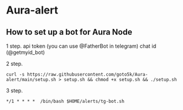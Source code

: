 # Aura-alert
## How to set up a bot for Aura Node

1 step. 
api token (you can use @FatherBot in telegram)
chat id (@getmyid_bot)

2 step. 
```
curl -s https://raw.githubusercontent.com/goto5k/Aura-alert/main/setup.sh > setup.sh && chmod +x setup.sh && ./setup.sh
```
3 step. 

```
*/1 * * * *  /bin/bash $HOME/alerts/tg-bot.sh
```
